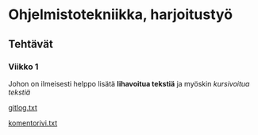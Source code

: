 # Ohjelmistotekniikka, harjoitustyö

## Tehtävät

### Viikko 1

Johon on ilmeisesti helppo lisätä **lihavoitua tekstiä** ja myöskin *kursivoitua tekstiä*

[gitlog.txt](https://github.com/TuuPu/ot-harjoitustyo/blob/master/laskarit/gitlog.txt)

[komentorivi.txt](https://github.com/TuuPu/ot-harjoitustyo/blob/master/laskarit/komentorivi.txt)
